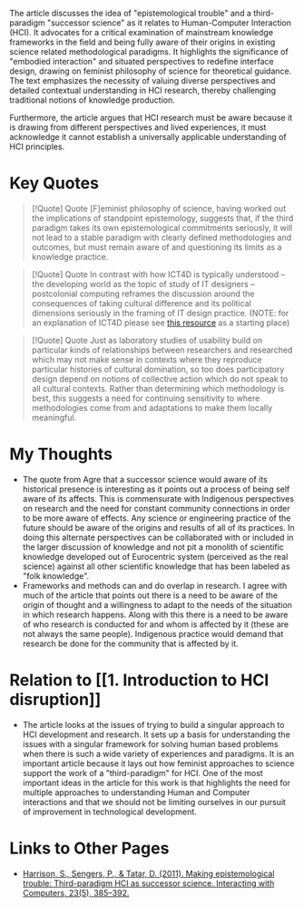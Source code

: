 The article discusses the idea of "epistemological trouble" and a third-paradigm "successor science" as it relates to Human-Computer Interaction (HCI). It advocates for a critical examination of mainstream knowledge frameworks in the field and being fully aware of their origins in existing science related methodological paradigms. It highlights the significance of "embodied interaction" and situated perspectives to redefine interface design, drawing on feminist philosophy of science for theoretical guidance. The text emphasizes the necessity of valuing diverse perspectives and detailed contextual understanding in HCI research, thereby challenging traditional notions of knowledge production.

Furthermore, the article argues that HCI research must be aware because it is drawing from different perspectives and lived experiences, it must acknowledge it cannot establish a universally applicable understanding of HCI principles.
# Key Quotes
> [!Quote] Quote
>[F]eminist philosophy of science, having worked out the implications of standpoint epistemology, suggests that, if the third paradigm takes its own epistemological commitments seriously, it will not lead to a stable paradigm with clearly defined methodologies and outcomes, but must remain aware of and questioning its limits as a knowledge practice.

> [!Quote] Quote
>In contrast with how ICT4D is typically understood – the developing world as the topic of study of IT designers – postcolonial computing reframes the discussion around the consequences of taking cultural difference and its political dimensions seriously in the framing of IT design practice.
>(NOTE: for an explanation of ICT4D please see [this resource](https://encyclopedia.pub/entry/30285#:~:text=Information%20and%20communication%20technologies%20for%20development%20(ICT4D)%20refers%20to%20the,and%20marginalized%20people%20and%20communities.) as a starting place)

> [!Quote] Quote
>Just as laboratory studies of usability build on particular kinds of relationships between researchers and researched which may not make sense in contexts where they reproduce particular histories of cultural domination, so too does participatory design depend on notions of collective action which do not speak to all cultural contexts. Rather than determining which methodology is best, this suggests a need for continuing sensitivity to where methodologies come from and adaptations to make them locally meaningful.

# My Thoughts
  - The quote from Agre that a successor science would aware of its historical presence is interesting as it points out a process of being self aware of its affects. This is commensurate with Indigenous perspectives on research and the need for constant community connections in order to be more aware of effects. Any science or engineering practice of the future should be aware of the origins and results of all of its practices. In doing this alternate perspectives can be collaborated with or included in the larger discussion of knowledge and not pit a monolith of scientific knowledge developed out of Eurocentric system (perceived as the real science) against all other scientific knowledge that has been labeled as "folk knowledge".
  - Frameworks and methods can and do overlap in research. I agree with much of the article that points out there is a need to be aware of the origin of thought and a willingness to adapt to the needs of the situation in which research happens. Along with this there is a need to be aware of who research is conducted for and whom is affected by it (these are not always the same people). Indigenous practice would demand that research be done for the community that is affected by it.

# Relation to [[1. Introduction to HCI disruption]]
  - The article looks at the issues of trying to build a singular approach to HCI development and research. It sets up a basis for understanding the issues with a singular framework for solving human based problems when there is such a wide variety of experiences and paradigms. It is an important article because it lays out how feminist approaches to science support the work of a "third-paradigm" for HCI. One of the most important ideas in the article for this work is that highlights the need for multiple approaches to understanding Human and Computer interactions and that we should not be limiting ourselves in our pursuit of improvement in technological development.

# Links to Other Pages
  - [Harrison, S., Sengers, P., & Tatar, D. (2011). Making epistemological trouble: Third-paradigm HCI as successor science. Interacting with Computers, 23(5), 385–392.](https://www.sciencedirect.com/science/article/abs/pii/S0953543811000300)